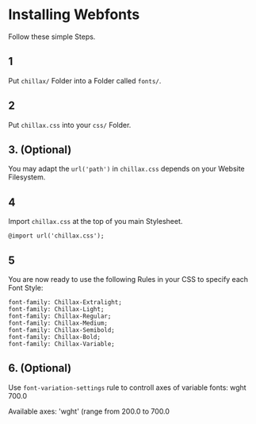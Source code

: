 # Installing Webfonts

Follow these simple Steps.

## 1

Put `chillax/` Folder into a Folder called `fonts/`.

## 2

Put `chillax.css` into your `css/` Folder.

## 3. (Optional)

You may adapt the `url('path')` in `chillax.css` depends on your Website Filesystem.

## 4

Import `chillax.css` at the top of you main Stylesheet.

```
@import url('chillax.css');
```

## 5

You are now ready to use the following Rules in your CSS to specify each Font Style:

```
font-family: Chillax-Extralight;
font-family: Chillax-Light;
font-family: Chillax-Regular;
font-family: Chillax-Medium;
font-family: Chillax-Semibold;
font-family: Chillax-Bold;
font-family: Chillax-Variable;

```

## 6. (Optional)

Use `font-variation-settings` rule to controll axes of variable fonts:
wght 700.0

Available axes:
'wght' (range from 200.0 to 700.0
